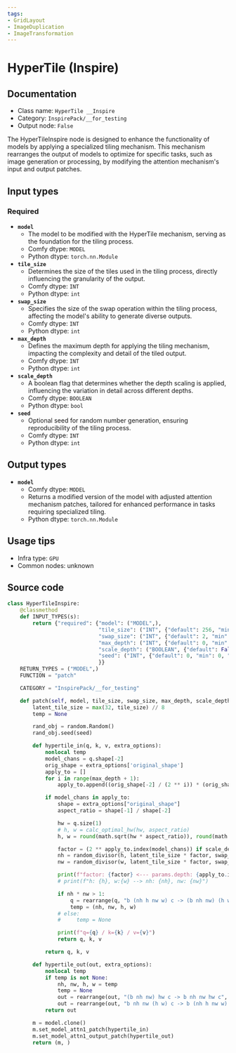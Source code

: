 ```yaml
---
tags:
- GridLayout
- ImageDuplication
- ImageTransformation
---
```


# HyperTile (Inspire)
## Documentation
- Class name: `HyperTile __Inspire`
- Category: `InspirePack/__for_testing`
- Output node: `False`

The HyperTileInspire node is designed to enhance the functionality of models by applying a specialized tiling mechanism. This mechanism rearranges the output of models to optimize for specific tasks, such as image generation or processing, by modifying the attention mechanism's input and output patches.
## Input types
### Required
- **`model`**
    - The model to be modified with the HyperTile mechanism, serving as the foundation for the tiling process.
    - Comfy dtype: `MODEL`
    - Python dtype: `torch.nn.Module`
- **`tile_size`**
    - Determines the size of the tiles used in the tiling process, directly influencing the granularity of the output.
    - Comfy dtype: `INT`
    - Python dtype: `int`
- **`swap_size`**
    - Specifies the size of the swap operation within the tiling process, affecting the model's ability to generate diverse outputs.
    - Comfy dtype: `INT`
    - Python dtype: `int`
- **`max_depth`**
    - Defines the maximum depth for applying the tiling mechanism, impacting the complexity and detail of the tiled output.
    - Comfy dtype: `INT`
    - Python dtype: `int`
- **`scale_depth`**
    - A boolean flag that determines whether the depth scaling is applied, influencing the variation in detail across different depths.
    - Comfy dtype: `BOOLEAN`
    - Python dtype: `bool`
- **`seed`**
    - Optional seed for random number generation, ensuring reproducibility of the tiling process.
    - Comfy dtype: `INT`
    - Python dtype: `int`
## Output types
- **`model`**
    - Comfy dtype: `MODEL`
    - Returns a modified version of the model with adjusted attention mechanism patches, tailored for enhanced performance in tasks requiring specialized tiling.
    - Python dtype: `torch.nn.Module`
## Usage tips
- Infra type: `GPU`
- Common nodes: unknown


## Source code
```python
class HyperTileInspire:
    @classmethod
    def INPUT_TYPES(s):
        return {"required": {"model": ("MODEL",),
                             "tile_size": ("INT", {"default": 256, "min": 1, "max": 2048}),
                             "swap_size": ("INT", {"default": 2, "min": 1, "max": 128}),
                             "max_depth": ("INT", {"default": 0, "min": 0, "max": 10}),
                             "scale_depth": ("BOOLEAN", {"default": False}),
                             "seed": ("INT", {"default": 0, "min": 0, "max": 0xffffffffffffffff}),
                             }}
    RETURN_TYPES = ("MODEL",)
    FUNCTION = "patch"

    CATEGORY = "InspirePack/__for_testing"

    def patch(self, model, tile_size, swap_size, max_depth, scale_depth, seed):
        latent_tile_size = max(32, tile_size) // 8
        temp = None

        rand_obj = random.Random()
        rand_obj.seed(seed)

        def hypertile_in(q, k, v, extra_options):
            nonlocal temp
            model_chans = q.shape[-2]
            orig_shape = extra_options['original_shape']
            apply_to = []
            for i in range(max_depth + 1):
                apply_to.append((orig_shape[-2] / (2 ** i)) * (orig_shape[-1] / (2 ** i)))

            if model_chans in apply_to:
                shape = extra_options["original_shape"]
                aspect_ratio = shape[-1] / shape[-2]

                hw = q.size(1)
                # h, w = calc_optimal_hw(hw, aspect_ratio)
                h, w = round(math.sqrt(hw * aspect_ratio)), round(math.sqrt(hw / aspect_ratio))

                factor = (2 ** apply_to.index(model_chans)) if scale_depth else 1
                nh = random_divisor(h, latent_tile_size * factor, swap_size, rand_obj)
                nw = random_divisor(w, latent_tile_size * factor, swap_size, rand_obj)

                print(f"factor: {factor} <--- params.depth: {apply_to.index(model_chans)} / scale_depth: {scale_depth} / latent_tile_size={latent_tile_size}")
                # print(f"h: {h}, w:{w} --> nh: {nh}, nw: {nw}")

                if nh * nw > 1:
                    q = rearrange(q, "b (nh h nw w) c -> (b nh nw) (h w) c", h=h // nh, w=w // nw, nh=nh, nw=nw)
                    temp = (nh, nw, h, w)
                # else:
                #     temp = None

                print(f"q={q} / k={k} / v={v}")
                return q, k, v

            return q, k, v

        def hypertile_out(out, extra_options):
            nonlocal temp
            if temp is not None:
                nh, nw, h, w = temp
                temp = None
                out = rearrange(out, "(b nh nw) hw c -> b nh nw hw c", nh=nh, nw=nw)
                out = rearrange(out, "b nh nw (h w) c -> b (nh h nw w) c", h=h // nh, w=w // nw)
            return out

        m = model.clone()
        m.set_model_attn1_patch(hypertile_in)
        m.set_model_attn1_output_patch(hypertile_out)
        return (m, )

```
